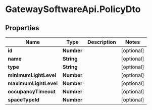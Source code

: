 # GatewaySoftwareApi.PolicyDto

## Properties
Name | Type | Description | Notes
------------ | ------------- | ------------- | -------------
**id** | **Number** |  | [optional] 
**name** | **String** |  | [optional] 
**type** | **String** |  | [optional] 
**minimumLightLevel** | **Number** |  | [optional] 
**maximumLightLevel** | **Number** |  | [optional] 
**occupancyTimeout** | **Number** |  | [optional] 
**spaceTypeId** | **Number** |  | [optional] 


